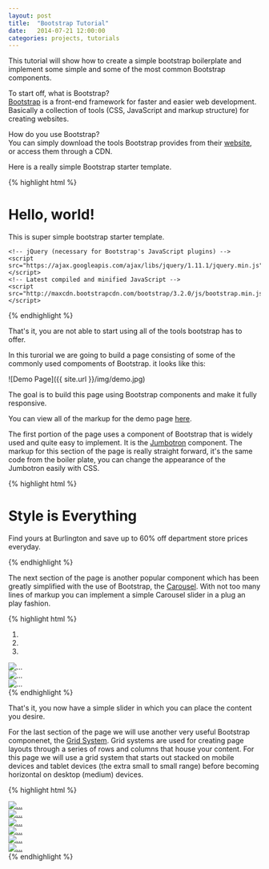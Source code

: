 ```yaml
---
layout: post
title:  "Bootstrap Tutorial"
date:   2014-07-21 12:00:00
categories: projects, tutorials
---
```


This tutorial will show how to create a simple bootstrap boilerplate and implement some simple and some of the most common Bootstrap components.

To start off, what is Bootstrap? <br />
<a href="http://getbootstrap.com/" target="_blank">Bootstrap</a> is a front-end framework for faster and easier web development. Basically a collection of tools (CSS, JavaScript and markup structure) for creating websites.

How do you use Bootstrap? <br />
You can simply download the tools Bootstrap provides from their <a href="http://getbootstrap.com/" target="_blank">website</a>, or access them through a CDN.

Here is a really simple Bootstrap starter template.

{% highlight html %}
<!DOCTYPE html>
<html lang="en">
  <head>
    <meta charset="utf-8">
    <meta http-equiv="X-UA-Compatible" content="IE=edge">
    <meta name="viewport" content="width=device-width, initial-scale=1">
    <title>Bootstrap Starter Template</title>
    <!-- Bootstrap -->
    <!-- Latest compiled and minified CSS -->
    <link rel="stylesheet" href="http://maxcdn.bootstrapcdn.com/bootstrap/3.2.0/css/bootstrap.min.css">
  </head>
  <body>
    <div class="jumbotron">
      <h1>Hello, world!</h1>
      <p>This is super simple bootstrap starter template.</p>
    </div>

    <!-- jQuery (necessary for Bootstrap's JavaScript plugins) -->
    <script src="https://ajax.googleapis.com/ajax/libs/jquery/1.11.1/jquery.min.js"></script>
    <!-- Latest compiled and minified JavaScript -->
    <script src="http://maxcdn.bootstrapcdn.com/bootstrap/3.2.0/js/bootstrap.min.js"></script>
  </body>
</html>
{% endhighlight %}

That's it, you are not able to start using all of the tools bootstrap has to offer.

In this turorial we are going to build a page consisting of some of the commonly used compoments of Bootstrap. it looks like this:

![Demo Page]({{ site.url }}/img/demo.jpg)

The goal is to build this page using Bootstrap components and make it fully responsive.

You can view all of the markup for the demo page <a href="http://www.albertgu.com/projects/bootstrap-starter/" target="blank">here</a>.

The first portion of the page uses a component of Bootstrap that is widely used and quite easy to implement. It is the <a href="http://getbootstrap.com/components/#jumbotron" target="_blank">Jumbotron</a> component. The markup for this section of the page is really straight forward, it's the same code from the boiler plate, you can change the appearance of the Jumbotron easily with CSS.

{% highlight html %}
<div class="jumbotron">
  <h1>Style is Everything</h1>
  <p>Find yours at Burlington and save up to 60% off department store prices everyday.</p>
</div>
{% endhighlight %}

The next section of the page is another popular component which has been greatly simplified with the use of Bootstrap, the <a href="http://getbootstrap.com/javascript/#carousel" target="_blank">Carousel</a>. With not too many lines of markup you can implement a simple Carousel slider in a plug an play fashion.

{% highlight html %}
<div id="carousel-example-generic" class="carousel slide" data-ride="carousel">
  <!-- Indicators -->
  <ol class="carousel-indicators">
    <li data-target="#carousel-example-generic" data-slide-to="0"></li>
    <li data-target="#carousel-example-generic" data-slide-to="1"></li>
    <li data-target="#carousel-example-generic" data-slide-to="2"></li>
  </ol>
  <!-- Wrapper for slides -->
  <div class="carousel-inner">
    <div class="item active">
      <img src="img/slide1.jpg" alt="...">
    </div>
    <div class="item">
      <img src="img/slide2.jpg" alt="...">
    </div>
    <div class="item">
      <img src="img/slide3.jpg" alt="...">
    </div>
  </div>
  <!-- Controls -->
  <a class="left carousel-control" href="#carousel-example-generic" role="button" data-slide="prev">
    <span class="glyphicon glyphicon-chevron-left"></span>
  </a>
  <a class="right carousel-control" href="#carousel-example-generic" role="button" data-slide="next">
    <span class="glyphicon glyphicon-chevron-right"></span>
  </a>
</div>
{% endhighlight %}

That's it, you now have a simple slider in which you can place the content you desire.

For the last section of the page we will use another very useful Bootstrap componenet, the <a href="http://getbootstrap.com/css/#grid" target="_blank">Grid System</a>. Grid systems are used for creating page layouts through a series of rows and columns that house your content. For this page we will use a grid system that starts out stacked on mobile devices and tablet devices (the extra small to small range) before becoming horizontal on desktop (medium) devices.

{% highlight html %}
<div id="bur-grid">
  <!-- Columns start at 50% wide on mobile and bump up to 33.3% wide on desktop -->
  <div class="row">
    <div class="col-md-4">
      <div class="bur-thumbnail">
        <a href="#">
          <img class="burimg img-responsive" src="img/grid1.jpg" alt="...">
          <span class="icon-wrap"></span>
        </a>
      </div>
    </div>
    <div class="col-md-4">
      <div class="bur-thumbnail">
        <a href="#">
          <img class="burimg img-responsive" src="img/grid2.jpg" alt="...">
          <span class="icon-wrap"></span>
        </a>
      </div>
    </div>
    <div class="col-md-4">
      <div class="bur-thumbnail">
        <a href="#">
          <img class="burimg img-responsive" src="img/grid3.jpg" alt="...">
          <span class="icon-wrap"></span>
        </a>
      </div>
    </div>
  </div>
  <div class="row">
    <div class="col-md-4">
      <div class="bur-thumbnail">
        <a href="#">
          <img class="burimg img-responsive" src="img/grid4.jpg" alt="...">
          <span class="icon-wrap"></span>
        </a>
      </div>
    </div>
    <div class="col-md-4">
      <div class="bur-thumbnail">
        <a href="#">
          <img class="burimg img-responsive" src="img/grid5.jpg" alt="...">
          <span class="icon-wrap"></span>
        </a>
      </div>
    </div>
    <div class="col-md-4">
      <div class="bur-thumbnail">
        <a href="#">
          <img class="burimg img-responsive" src="img/grid6.jpg" alt="...">
          <span class="icon-wrap"></span>
        </a>
      </div>
    </div>
  </div>
</div>
{% endhighlight %}

